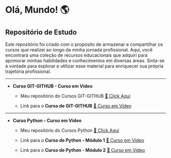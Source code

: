 # Olá, Mundo! :earth_americas:
 
 ## **Repositório de Estudo**

Este repositório foi criado com o propósito de armazenar e compartilhar os cursos que realizei ao longo da minha jornada profissional. Aqui, você encontrará uma coleção de recursos educacionais que adquiri para aprimorar minhas habilidades e conhecimentos em diversas áreas. Sinta-se à vontade para explorar e utilizar esse material para enriquecer sua própria trajetória profissional.

---
 
* **Curso GIT-GITHUB - Curso em Vídeo** 

  * Meu repositório do Cursos GIT-GITHUB   [:file_folder: Click Aqui](https://github.com/ulissescaldas/Ola-Mundo/tree/main/GIT-GITHUB)

  * Link para o **Curso de GIT-GITHUB**   [:1st_place_medal: Curso em Vídeo](https://www.cursoemvideo.com/curso/curso-de-git-e-github)

---
 
* **Curso Python - Curso em Vídeo** 

  * Meu repositório do Cursos Python   [:file_folder: Click Aqui](https://github.com/ulissescaldas/Ola-Mundo/tree/main/Python)

  * Link para o **Curso de Python - Módulo 1**   [:1st_place_medal: Curso em Vídeo](https://www.cursoemvideo.com/curso/python-3-mundo-1)
 
  * Link para o **Curso de Python - Módulo 2**   [:1st_place_medal: Curso em Vídeo](https://www.cursoemvideo.com/curso/python-3-mundo-2/)
